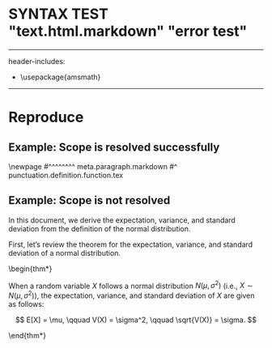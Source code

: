 # SYNTAX TEST "text.html.markdown" "error test"

---
header-includes:
  - \usepackage{amsmath}
---

# Reproduce

## Example: Scope is resolved successfully

\newpage
#^^^^^^^^ meta.paragraph.markdown
#^ punctuation.definition.function.tex

## Example: Scope is not resolved

In this document, we derive the expectation, variance, and standard deviation from the definition of the normal distribution.

First, let’s review the theorem for the expectation, variance, and standard deviation of a normal distribution.

\begin{thm*}

When a random variable $X$ follows a normal distribution $N(\mu, \sigma^2)$ (i.e., $X \sim N(\mu, \sigma^2)$), the expectation, variance, and standard deviation of $X$ are given as follows:

$$
E[X] = \mu, \qquad V(X) = \sigma^2, \qquad \sqrt{V(X)} = \sigma.
$$

\end{thm*}
